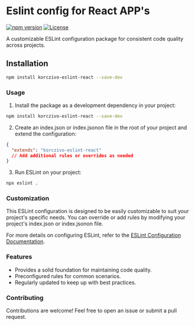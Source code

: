 # Eslint config for React APP's

[![npm version](https://img.shields.io/npm/v/my-custom-eslint-config.svg)](https://www.npmjs.com/package/my-custom-eslint-config)
[![License](https://img.shields.io/badge/license-MIT-blue.svg)](https://opensource.org/licenses/MIT)

A customizable ESLint configuration package for consistent code quality across projects.

## Installation

```bash
npm install korczivo-eslint-react --save-dev
```

### Usage

1. Install the package as a development dependency in your project:

```bash
npm install korczivo-eslint-react --save-dev
```
2. Create an index.json or index.jsonon file in the root of your project and extend the configuration:
```JSON
{
  "extends": "korczivo-eslint-react"
  // Add additional rules or overrides as needed
} 
```
3. Run ESLint on your project:
```bash
npx eslint . 
```

### Customization


This ESLint configuration is designed to be easily customizable to suit your project's specific needs. You can override or add rules by modifying your project's index.json or index.jsonon file.

For more details on configuring ESLint, refer to the [ESLint Configuration Documentation](https://eslint.org/docs/latest/use/configure/).

### Features

* Provides a solid foundation for maintaining code quality.
* Preconfigured rules for common scenarios.
* Regularly updated to keep up with best practices.


### Contributing

Contributions are welcome! Feel free to open an issue or submit a pull request.